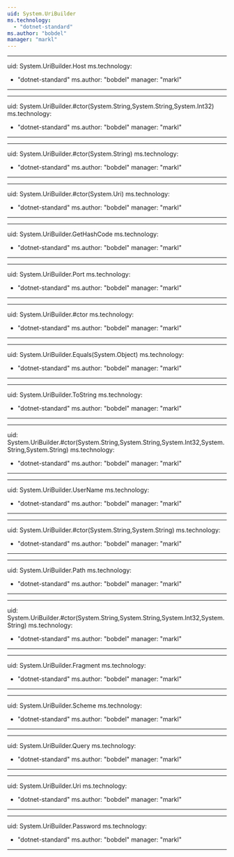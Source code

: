 ```yaml
---
uid: System.UriBuilder
ms.technology: 
  - "dotnet-standard"
ms.author: "bobdel"
manager: "markl"
---
```


---
uid: System.UriBuilder.Host
ms.technology: 
  - "dotnet-standard"
ms.author: "bobdel"
manager: "markl"
---

---
uid: System.UriBuilder.#ctor(System.String,System.String,System.Int32)
ms.technology: 
  - "dotnet-standard"
ms.author: "bobdel"
manager: "markl"
---

---
uid: System.UriBuilder.#ctor(System.String)
ms.technology: 
  - "dotnet-standard"
ms.author: "bobdel"
manager: "markl"
---

---
uid: System.UriBuilder.#ctor(System.Uri)
ms.technology: 
  - "dotnet-standard"
ms.author: "bobdel"
manager: "markl"
---

---
uid: System.UriBuilder.GetHashCode
ms.technology: 
  - "dotnet-standard"
ms.author: "bobdel"
manager: "markl"
---

---
uid: System.UriBuilder.Port
ms.technology: 
  - "dotnet-standard"
ms.author: "bobdel"
manager: "markl"
---

---
uid: System.UriBuilder.#ctor
ms.technology: 
  - "dotnet-standard"
ms.author: "bobdel"
manager: "markl"
---

---
uid: System.UriBuilder.Equals(System.Object)
ms.technology: 
  - "dotnet-standard"
ms.author: "bobdel"
manager: "markl"
---

---
uid: System.UriBuilder.ToString
ms.technology: 
  - "dotnet-standard"
ms.author: "bobdel"
manager: "markl"
---

---
uid: System.UriBuilder.#ctor(System.String,System.String,System.Int32,System.String,System.String)
ms.technology: 
  - "dotnet-standard"
ms.author: "bobdel"
manager: "markl"
---

---
uid: System.UriBuilder.UserName
ms.technology: 
  - "dotnet-standard"
ms.author: "bobdel"
manager: "markl"
---

---
uid: System.UriBuilder.#ctor(System.String,System.String)
ms.technology: 
  - "dotnet-standard"
ms.author: "bobdel"
manager: "markl"
---

---
uid: System.UriBuilder.Path
ms.technology: 
  - "dotnet-standard"
ms.author: "bobdel"
manager: "markl"
---

---
uid: System.UriBuilder.#ctor(System.String,System.String,System.Int32,System.String)
ms.technology: 
  - "dotnet-standard"
ms.author: "bobdel"
manager: "markl"
---

---
uid: System.UriBuilder.Fragment
ms.technology: 
  - "dotnet-standard"
ms.author: "bobdel"
manager: "markl"
---

---
uid: System.UriBuilder.Scheme
ms.technology: 
  - "dotnet-standard"
ms.author: "bobdel"
manager: "markl"
---

---
uid: System.UriBuilder.Query
ms.technology: 
  - "dotnet-standard"
ms.author: "bobdel"
manager: "markl"
---

---
uid: System.UriBuilder.Uri
ms.technology: 
  - "dotnet-standard"
ms.author: "bobdel"
manager: "markl"
---

---
uid: System.UriBuilder.Password
ms.technology: 
  - "dotnet-standard"
ms.author: "bobdel"
manager: "markl"
---

